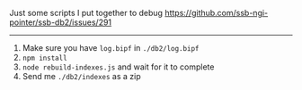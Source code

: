 Just some scripts I put together to debug https://github.com/ssb-ngi-pointer/ssb-db2/issues/291

-------

1. Make sure you have `log.bipf` in `./db2/log.bipf`
1. `npm install`
1. `node rebuild-indexes.js` and wait for it to complete
1. Send me `./db2/indexes` as a zip